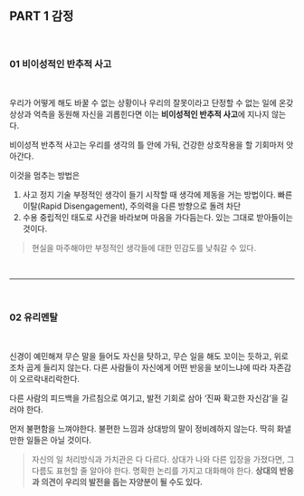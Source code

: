 ## PART 1 감정

<br>

### 01 비이성적인 반추적 사고
<br>

우리가 어떻게 해도 바꿀 수 없는 상황이나 우리의 잘못이라고 단정할 수 없는 일에 온갖 상상과 억측을 동원해 자신을 괴롭힌다면 이는 **비이성적인 반추적 사고**에 지나지 않는다.

비이성적 반추적 사고는 우리를 생각의 틀 안에 가둬, 건강한 상호작용을 할 기회마저 앗아간다.

이것을 멈추는 방법은<br>
1. 사고 정지 기술
   부정적인 생각이 들기 시작할 때 생각에 제동을 거는 방법이다.
   빠른 이탈(Rapid Disengagement), 주의력을 다른 방향으로 돌려 차단
2. 수용
   중립적인 태도로 사건을 바라보며 마음을 가다듬는다.
   있는 그대로 받아들이는 것이다.

> 현실을 마주해야만 부정적인 생각들에 대한 민감도를 낮춰갈 수 있다.

<br>

___

<br>

### 02 유리멘탈
<br>

신경이 예민해져 무슨 말을 들어도 자신을 탓하고, 무슨 일을 해도 꼬이는 듯하고, 위로조차 곱게 들리지 않는다. 다른 사람들이 자신에게 어떤 반응을 보이느냐에 따라 자존감이 오르락내리락한다.

다른 사람의 피드백을 가르침으로 여기고, 발전 기회로 삼아 ‘진짜 확고한 자신감’을 길러야 한다.

먼저 불편함을 느껴야한다. 불편한 느낌과 상대방의 말이 정비례하지 않는다. 딱히 화낼만한 일들은 아닐 것이다. 

> 자신의 일 처리방식과 가치관은 다 다르다.
> 상대가 나와 다른 입장을 가졌다면, 그 다름도 표현할 줄 알아야 한다.
> 명확한 논리를 가지고 대화해야 한다.
> **상대의 반응과 의견이 우리의 발전을 돕는 자양분이 될 수도 있다.**


